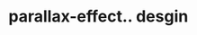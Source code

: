 # parallax-effect.. desgin                                                                                                                                                                                                                                                                                                           
